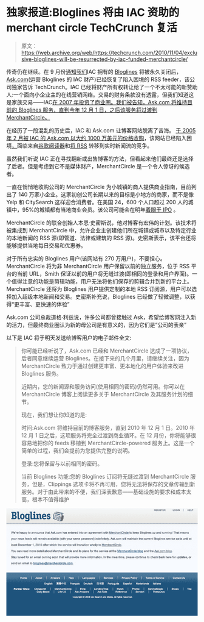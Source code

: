 # 独家报道:Bloglines 将由 IAC 资助的 merchant circle TechCrunch 复活

> 原文：<https://web.archive.org/web/https://techcrunch.com/2010/11/04/exclusive-bloglines-will-be-resurrected-by-iac-funded-merchantcircle/>

传奇仍在继续。在 9 月份[通知我们](https://web.archive.org/web/20230203013419/https://techcrunch.com/2010/09/10/exclusive-iac-finally-kills-off-bloglines/)IAC 拥有的 [Bloglines](https://web.archive.org/web/20230203013419/http://www.bloglines.com/) 将被永久关闭后，[Ask.com](https://web.archive.org/web/20230203013419/http://www.ask.com/)(运营 Bloglines 的 IAC 财产)已经恢复了陷入困境的 RSS feeder，该公司独家告诉 TechCrunch。IAC 已经将财产所有权转让给了一个不太可能的新赞助人:一个面向小企业主的在线营销网络。交易的财务条款没有透露，但我们知道这是家族交易——IAC[在 2007 年投资了商业圈。我们被告知，Ask.com 将维持目前的 Bloglines 服务，直到今年 12 月 1 日，之后该服务将过渡到 MerchantCircle。](https://web.archive.org/web/20230203013419/http://www.crunchbase.com/company/merchantcircle)

在经历了一段混乱的历史后，IAC 和 Ask.com 让博客网站脱离了苦海。 [于 2005 年 2 月被 IAC 的 Ask.com 以大约 1000 万美元的价格收购](https://web.archive.org/web/20230203013419/http://www.bloglines.com/about/pr_02082005)，该网站已经陷入困境[，](https://web.archive.org/web/20230203013419/https://techcrunch.com/2009/08/10/bloglines-on-life-support-this-story-needs-an-ending/)面临来自[谷歌阅读器](https://web.archive.org/web/20230203013419/http://www.crunchbase.com/product/google-reader)和[将 RSS](https://web.archive.org/web/20230203013419/http://www.techcrunchit.com/2009/05/05/rest-in-peace-rss/) 转移到实时新闻流的竞争。

虽然我们听说 IAC 正在寻找翻新或出售博客的方法，但看起来他们最终还是选择了后者。但是考虑到它不是媒体财产，MerchantCircle 是一个令人惊讶的候选者。

一直在悄悄地收购公司的 MerchantCircle 为小城镇的商人提供商业指南，目前列出了 140 万家小企业。这家初创公司长期以来的目标是小地方的商家，而不是像 Yelp 和 CitySearch 这样迎合消费者。在美国 24，600 个人口超过 200 人的城镇中，95%的城镇都有当地商业会员。该公司可能会在明年[着眼于 IPO](https://web.archive.org/web/20230203013419/https://techcrunch.com/2009/12/24/top-ten-ipo-candidates-2010/) 。

MerchantCircle 的联合创始人本恩·史密斯说，他对博客有宏伟的计划。该技术将被集成到 MerchantCircle 中，允许企业主创建他们所在城镇或城市以及特定行业的本地新闻的 RSS 源(即管道、法律或建筑的 RSS 源)。史密斯表示，该平台还将能够提供当地每日交易和优惠券。

对于所有忠实的 Bloglines 用户(该网站有 270 万用户)，不要担心。MerchantCircle 将为非 MerchantCircle 用户保留以前的独立服务，位于 RSS 平台的当前 URL，Smith 保证以前的用户将无缝过渡(即相同的登录和用户界面)。一个值得注意的功能是剪辑功能，用户无法将他们保存的剪辑合并到新的平台上。MerchantCircle 还将为 Bloglines 用户提供定制的本地 RSS 订阅源，用户可以选择加入超级本地新闻和交易。史密斯补充说，Bloglines 已经做了轻微调整，以获得“更丰富、更快速的体验”

Ask.com 公司总裁道格·利兹说，许多公司都曾接触过 Ask，希望给博客网注入新的活力，但最终商业圈认为新的母公司是有意义的，因为它们是“公司的表亲”

以下是 IAC 将于明天发送给博客用户的电子邮件全文:

> 你可能已经听说了，Ask.com 已经和 MerchantCircle 达成了一项协议，后者同意继续运营 Bloglines。在接下来的几个月里，请继续关注，因为 MerchantCircle 致力于通过创建更丰富、更本地化的用户体验来改进 Bloglines 服务。
> 
> 近期内，您的新闻源和服务访问(使用相同的密码)仍然可用。你可以在 MerchantCircle 博客上阅读更多关于 MerchantCircle 及其服务计划的细节。
> 
> 现在，我们想让你知道的是:
> 
> 时间:Ask.com 将维持目前的博客服务，直到 2010 年 12 月 1 日。2010 年 12 月 1 日之后，这项服务将完全过渡到商业循环。在 12 月份，你将能够很容易地把你的 feeds 移植到 MerchantCircle-powered 服务上。这是一个简单的过程，我们会提前为您提供完整的说明。
> 
> 登录:您将保留与以前相同的密码。
> 
> 当前 Bloglines 功能:您的 Bloglines 订阅将无缝过渡到 MerchantCircle 服务，但是，Clippings 选项卡将不再可用，您将无法将保存的文章传输到新服务。对于由此带来的不便，我们深表歉意——基础设施的要求和成本太高，根本不值得维护

![](img/1611300aee37a63e9a4df6012acd0ef7.png)
